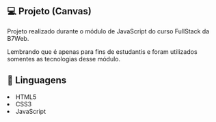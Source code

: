 💻 Projeto (Canvas)
------------

Projeto realizado durante o módulo de JavaScript do curso FullStack da B7Web.

Lembrando que é apenas para fins de estudantis e foram utilizados somentes as tecnologias desse módulo.



🚀 Linguagens
-------------

<li>HTML5</li>
<li>CSS3</li>
<li>JavaScript</li>
